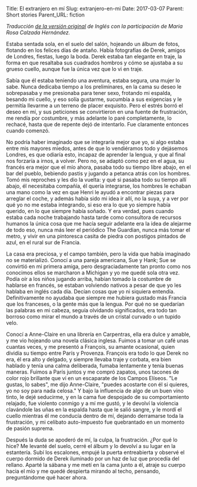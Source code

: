 Title: El extranjero en mí
Slug: extranjero-en-mi
Date: 2017-03-07
Parent: Short stories
Parent_URL: fiction

*Traducción [de la versión original](/foreigner-in-me/) de Inglés con la participación de Maria Rosa Calzada Hernández.*

Estaba sentada sola, en el suelo del salón, hojeando un álbum de fotos, flotando en los felices días de antaño. Había fotografías de Derek, amigos de Londres, fiestas, luego la boda. Derek estaba tan elegante en traje, la forma en que resaltaba sus cuadrados hombros y cómo se ajustaba a su grueso cuello, aunque fue la única vez que lo vi en traje.

Sabía que él estaba teniendo una aventura, estaba segura, una mujer lo sabe. Nunca dedicaba tiempo a los preliminares, en la cama su deseo le sobrepasaba y me presionaba para tener sexo, frotando mi espalda, besando mi cuello, y eso solía gustarme, sucumbía a sus exigencias y le permitía llevarme a un terreno de placer exquisito. Pero el estrés borró el deseo en mí, y sus peticiones se convirtieron en una fuente de frustración, me rendía por costumbre, y más adelante lo paré completamente, lo rechacé, hasta que de repente dejó de intentarlo. Fue claramente entonces cuando comenzó. 

No podría haber imaginado que se integraría mejor que yo, si algo estaba entre mis mayores miedos, antes de que lo vendiéramos todo y dejásemos Londres, es que odiaría esto, incapaz de aprender la lengua, y que al final nos forzaría a irnos, a volver. Pero no, se adaptó como pez en el agua, su francés era mejor que el mío ahora, pasaba todo su tiempo libre abajo, en el bar del pueblo, bebiendo pastis y jugando a petanca atrás con los hombres. Tomó mis reproches y les dio la vuelta: y qué si pasaba todo su tiempo allí abajo, él necesitaba compañía, él quería integrarse, los hombres le echaban una mano como la vez en que Henri le ayudó a encontrar piezas para arreglar el coche, y además había sido mi idea ir allí, no la suya, y a ver por qué yo no me estaba integrando, si eso era lo que yo siempre había querido, en lo que siempre había soñado. Y era verdad,  pues cuando estaba cada noche trabajando hasta tarde como consultora de recursos humanos la única cosa que me hacía seguir adelante era la idea de alejarme de todo eso, nunca más leer el periódico The Guardian, nunca más tomar el metro, y vivir en una pintoresca casita de piedra con postigos pintados de azul, en el rural sur de Francia.

La casa era preciosa, y el campo también, pero la vida que había imaginado no se materializó. Conocí a una pareja americana, Sue y Hank; Sue se convirtió en mi primera amiga, pero desgraciadamente tan pronto como nos conocimos ellos se marcharon a Michigan y yo me quedé sola otra vez. Podía oír a los niños jugando arriba, habían tomado la costumbre de hablarse en francés, se estaban volviendo nativos a pesar de que yo les hablaba en inglés cada día.  Decían cosas que yo ni siquiera entendía. Definitivamente no ayudaba que siempre me hubiera gustado más Francia que los franceses, o la gente más que la lengua. Por qué no se quedarían las palabras en mi cabeza, seguía olvidando significados, era todo tan borroso como mirar el mundo a través de un cristal curvado o un tupido velo.

Conocí a Anne-Claire en una librería en Carpentras, ella era dulce y amable, y me vio hojeando una novela clásica inglesa. Fuimos a tomar un café unas cuantas veces, y me presentó a François, su amante ocasional, quien dividía su tiempo entre París y Provenza. François era todo lo que Derek no era, él era alto y delgado, y siempre llevaba traje y corbata, era bien hablado y tenía una calma deliberada, fumaba lentamente y tenía buenas maneras. Fuimos a París juntos y me compró zapatos, unos tacones de color rojo brillante que vi en un escaparate de los Campos Elíseos. "Le gustas, lo sabes", me dijo Anne-Claire, "puedes acostarte con él si quieres, yo no soy para nada celosa." Y bajo la influencia de algo de un buen vino tinto, le dejé seducirme, y en la cama fue despojado de su comportamiento relajado, fue violento conmigo y a mí me gustó, y le devolví la violencia clavándole las uñas en la espalda hasta que le salió sangre, y le mordí el cuello mientras él me conducía dentro de mí, dejando derramarse toda la frustración, y mi celibato auto-impuesto fue quebrantado en un momento de pasión suprema.

Después la duda se apoderó de mí, la culpa, la frustración. ¿Por qué lo hice? Me levanté del suelo, cerré el álbum y lo devolví a su lugar en la estantería. Subí los escalones, empujé la puerta entreabierta y observé el cuerpo dormido de Derek iluminado por un haz de luz que procedía del rellano. Aparté la sábana y me metí en la cama junto a él, atraje su cuerpo hacia el mío y me quedé despierta mirando al techo, pensando, preguntándome qué hacer ahora.